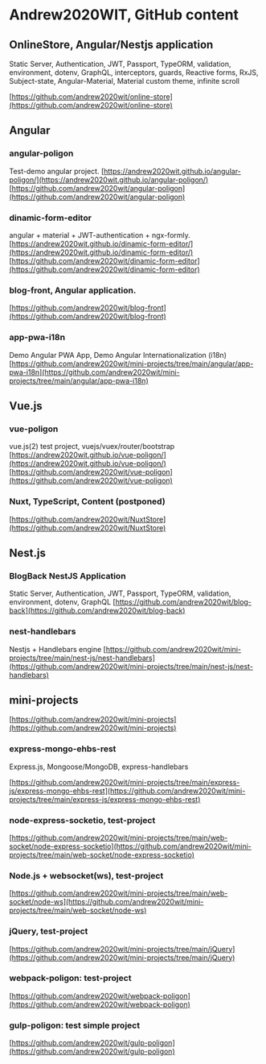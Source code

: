 # Andrew2020WIT, GitHub content

## OnlineStore, Angular/Nestjs application

Static Server, Authentication, JWT, Passport, TypeORM, validation, environment, dotenv, GraphQL, interceptors, guards, Reactive forms, RxJS, Subject-state, Angular-Material, Material custom theme, infinite scroll

[https://github.com/andrew2020wit/online-store](https://github.com/andrew2020wit/online-store)

## Angular

### angular-poligon

Test-demo angular project.
[https://andrew2020wit.github.io/angular-poligon/](https://andrew2020wit.github.io/angular-poligon/)
[https://github.com/andrew2020wit/angular-poligon](https://github.com/andrew2020wit/angular-poligon)

### dinamic-form-editor

angular + material + JWT-authentication + ngx-formly.
[https://andrew2020wit.github.io/dinamic-form-editor/](https://andrew2020wit.github.io/dinamic-form-editor/)
[https://github.com/andrew2020wit/dinamic-form-editor](https://github.com/andrew2020wit/dinamic-form-editor)

### blog-front, Angular application.

[https://github.com/andrew2020wit/blog-front](https://github.com/andrew2020wit/blog-front)

### app-pwa-i18n

Demo Angular PWA App, Demo Angular Internationalization (i18n)
[https://github.com/andrew2020wit/mini-projects/tree/main/angular/app-pwa-i18n](https://github.com/andrew2020wit/mini-projects/tree/main/angular/app-pwa-i18n)

## Vue.js

### vue-poligon

vue.js(2) test project, vuejs/vuex/router/bootstrap
[https://andrew2020wit.github.io/vue-poligon/](https://andrew2020wit.github.io/vue-poligon/)
[https://github.com/andrew2020wit/vue-poligon](https://github.com/andrew2020wit/vue-poligon)

### Nuxt, TypeScript, Content (postponed)

[https://github.com/andrew2020wit/NuxtStore](https://github.com/andrew2020wit/NuxtStore)

## Nest.js

### BlogBack NestJS Application

Static Server, Authentication, JWT, Passport, TypeORM, validation, environment, dotenv, GraphQL
[https://github.com/andrew2020wit/blog-back](https://github.com/andrew2020wit/blog-back)

### nest-handlebars

Nestjs + Handlebars engine
[https://github.com/andrew2020wit/mini-projects/tree/main/nest-js/nest-handlebars](https://github.com/andrew2020wit/mini-projects/tree/main/nest-js/nest-handlebars)

## mini-projects

[https://github.com/andrew2020wit/mini-projects](https://github.com/andrew2020wit/mini-projects)

### express-mongo-ehbs-rest

Express.js, Mongoose/MongoDB, express-handlebars

[https://github.com/andrew2020wit/mini-projects/tree/main/express-js/express-mongo-ehbs-rest](https://github.com/andrew2020wit/mini-projects/tree/main/express-js/express-mongo-ehbs-rest)

### node-express-socketio, test-project

[https://github.com/andrew2020wit/mini-projects/tree/main/web-socket/node-express-socketio](https://github.com/andrew2020wit/mini-projects/tree/main/web-socket/node-express-socketio)

### Node.js + websocket(ws), test-project

[https://github.com/andrew2020wit/mini-projects/tree/main/web-socket/node-ws](https://github.com/andrew2020wit/mini-projects/tree/main/web-socket/node-ws)

### jQuery, test-project

[https://github.com/andrew2020wit/mini-projects/tree/main/jQuery](https://github.com/andrew2020wit/mini-projects/tree/main/jQuery)

### webpack-poligon: test-project

[https://github.com/andrew2020wit/webpack-poligon](https://github.com/andrew2020wit/webpack-poligon)

### gulp-poligon: test simple project

[https://github.com/andrew2020wit/gulp-poligon](https://github.com/andrew2020wit/gulp-poligon)
